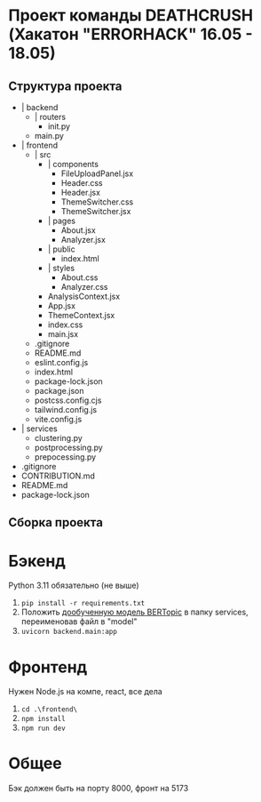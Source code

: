 # Проект команды DEATHCRUSH (Хакатон "ERRORHACK" 16.05 - 18.05)

## Структура проекта
- | backend
    - | routers
      - init.py
    - main.py 
- | frontend
    - | src
      - | components
        - FileUploadPanel.jsx
        - Header.css
        - Header.jsx
        - ThemeSwitcher.css
        - ThemeSwitcher.jsx
      - | pages
        - About.jsx
        - Analyzer.jsx
      - | public
        - index.html
      - | styles
        - About.css
        - Analyzer.css
      - AnalysisContext.jsx
      - App.jsx
      - ThemeContext.jsx
      - index.css
      - main.jsx
    - .gitignore
    - README.md
    - eslint.config.js
    - index.html
    - package-lock.json
    - package.json
    - postcss.config.cjs
    - tailwind.config.js
    - vite.config.js 
- | services
    - clustering.py
    - postprocessing.py
    - prepocessing.py
- .gitignore
- CONTRIBUTION.md
- README.md
- package-lock.json  

## Сборка проекта  
# Бэкенд  
Python 3.11 обязательно (не выше)  
1. `pip install -r requirements.txt`  
2. Положить [дообученную модель BERTopic](https://drive.google.com/file/d/1kPnhQgNoj-_GUyKkrH-a5CZrkXBzYJrA/view) в папку services, переименовав файл в "model"
3. `uvicorn backend.main:app`
# Фронтенд  
Нужен Node.js на компе, react, все дела
1. `cd .\frontend\`
2. `npm install`
3. `npm run dev`
# Общее  
Бэк должен быть на порту 8000, фронт на 5173  
